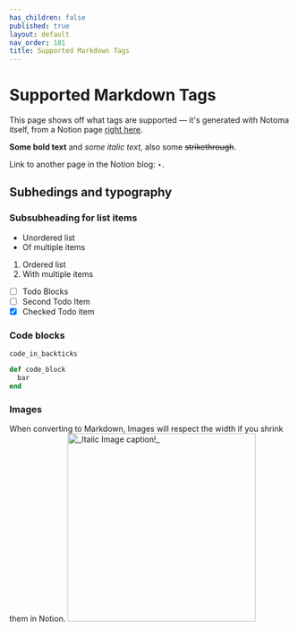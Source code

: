 ```yaml
---
has_children: false
published: true
layout: default
nav_order: 101
title: Supported Markdown Tags
---
```

<!--
THIS FILE IS GENERATED BY NOTOMA AUTOMATICALLY, DON'T EDIT IT!
Notion link for this article: https://www.notion.so/d7a417f3a7b34023b833e746e30fb7d7
-->

# Supported Markdown Tags

This page shows off what tags are supported — it's generated with Notoma itself, from a Notion page [right here](https://www.notion.so/respawn/Supported-Markdown-d7a417f3a7b34023b833e746e30fb7d7).

__Some bold text__ and *some italic text,* also some ~~strikethrough~~.

Link to another page in the Notion blog: ‣.

## Subhedings and typography

### Subsubheading for list items


- Unordered list
- Of multiple items

1. Ordered list 
2. With multiple items

- [ ] Todo Blocks
- [ ] Second Todo Item
- [x] Checked Todo item

### Code blocks

`code_in_backticks`

```ruby
def code_block
  bar
end
```

### Images

When converting to Markdown, Images will respect the width if you shrink them in Notion.
<img src="https://images.unsplash.com/photo-1456324504439-367cee3b3c32?ixlib=rb-1.2.1&q=85&fm=jpg&crop=entropy&cs=srgb" alt="_Italic Image caption!_" width="336px" />



